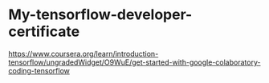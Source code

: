 # My-tensorflow-developer-certificate

https://www.coursera.org/learn/introduction-tensorflow/ungradedWidget/O9WuE/get-started-with-google-colaboratory-coding-tensorflow
